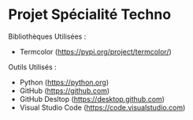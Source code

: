 # Projet Spécialité Techno

Bibliothèques Utilisées : 

- Termcolor (https://pypi.org/project/termcolor/)

Outils Utilisés :

- Python (https://python.org)
- GitHub (https://github.com)
- GitHub Desltop (https://desktop.github.com)
- Visual Studio Code (https://code.visualstudio.com)